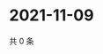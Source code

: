 # 2021-11-09

共 0 条

<!-- BEGIN WEIBO -->
<!-- 最后更新时间 Tue Nov 09 2021 03:07:17 GMT+0800 (China Standard Time) -->

<!-- END WEIBO -->
